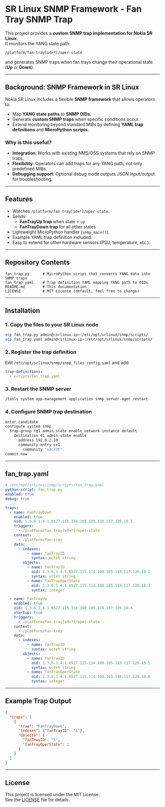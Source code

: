 # SR Linux SNMP Framework - Fan Tray SNMP Trap

This project provides a **custom SNMP trap implementation for Nokia SR Linux**.  
It monitors the YANG state path:

```bash
/platform/fan-tray[id=*]/oper-state
```

and generates SNMP traps when fan trays change their operational state (**Up** or **Down**).

---

## Background: SNMP Framework in SR Linux

Nokia SR Linux includes a flexible **SNMP framework** that allows operators to:

- Map **YANG state paths** to **SNMP OIDs**.
- Generate **custom SNMP traps** when specific conditions occur.
- Extend monitoring beyond standard MIBs by defining **YAML trap definitions** and **MicroPython scripts**.

### Why is this useful?

- **Integration**: Works with existing NMS/OSS systems that rely on SNMP traps.
- **Flexibility**: Operators can add traps for any YANG path, not only predefined MIBs.
- **Debugging support**: Optional debug mode outputs JSON input/output for troubleshooting.

---

## Features

- Watches `/platform/fan-tray[id=*]/oper-state`.
- Sends:
  - **FanTrayUp trap** when state = `up`
  - **FanTrayDown trap** for all other states
- Lightweight MicroPython handler (`snmp_main()`).
- Example YAML trap definition included.
- Easy to extend for other hardware sensors (PSU, temperature, etc.).

---

## Repository Contents

```
fan_trap.py      # MicroPython script that converts YANG data into SNMP traps
fan_trap.yaml    # Trap definition YAML mapping YANG path to OIDs
README.md        # This documentation
LICENSE          # MIT License (default, feel free to change)
```

---

## Installation

### 1. Copy the files to your SR Linux node

```bash
scp fan_trap.py admin@<srlinux-ip>:/etc/opt/srlinux/snmp/scripts/
scp fan_trap.yaml admin@<srlinux-ip>:/etc/opt/srlinux/snmp/scripts/
```

### 2. Register the trap definition

Edit `/etc/opt/srlinux/snmp/snmp_files_config.yaml` and add:

```yaml
trap-definitions:
  - scripts/fan_trap.yaml
```

### 3. Restart the SNMP server

```bash
/tools system app-management application snmp_server-mgmt restart
```

### 4. Configure SNMP trap destination

```bash
enter candidate
configure system snmp
  trap-group tg1 admin-state enable network-instance default
    destination d1 admin-state enable
      address 192.0.2.10
      community-entry ce1
        community "s3cr3t"
commit now
```

---

## fan_trap.yaml

```yaml
# /etc/opt/srlinux/snmp/scripts/fan_trap.yaml
python-script: fan_trap.py
enabled: true
debug: true

traps:
  - name: FanTrayDown
    enabled: true
    oid: 1.3.6.1.4.1.6527.115.114.108.105.110.117.120.10.1
    triggers:
      - /platform/fan-tray[id=*]/oper-state
    context:
      - /platform/fan-tray
    data:
      - indexes:
          - name: fanTrayID
            syntax: octet string
        objects:
          - name: fanTrayID
            oid: 1.3.6.1.4.1.6527.115.114.108.105.110.117.120.10.2
            syntax: octet string
          - name: fanTrayOperState
            oid: 1.3.6.1.4.1.6527.115.114.108.105.110.117.120.10.3
            syntax: integer

  - name: FanTrayUp
    enabled: true
    oid: 1.3.6.1.4.1.6527.115.114.108.105.110.117.120.10.4
    startup: true
    triggers:
      - /platform/fan-tray[id=*]/oper-state
    context:
      - /platform/fan-tray
    data:
      - indexes:
          - name: fanTrayID
            syntax: octet string
        objects:
          - name: fanTrayID
            oid: 1.3.6.1.4.1.6527.115.114.108.105.110.117.120.10.5
            syntax: octet string
          - name: fanTrayOperState
            oid: 1.3.6.1.4.1.6527.115.114.108.105.110.117.120.10.6
            syntax: integer
```

---

## Example Trap Output

```json
{
  "traps": [
    {
      "trap": "FanTrayDown",
      "indexes": {"fanTrayID": "1"},
      "objects": {
        "fanTrayID": "1",
        "fanTrayOperState": 2
      }
    }
  ]
}
```
---

## License

This project is licensed under the MIT License.  
See the [LICENSE](LICENSE) file for details.
